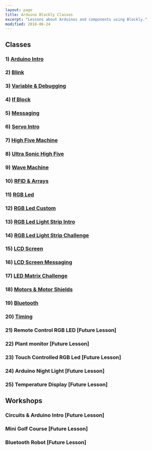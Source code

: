 ```yaml
---
layout: page
title: Arduino Blockly Classes
excerpt: "Lessons about Arduinos and components using Blockly."
modified: 2018-06-24
---
```


##  Classes

### 1) [Arduino Intro](/arduino-blockly/arduino-intro)

### 2) [Blink](/arduino-blockly/blink)

### 3) [Variable & Debugging](/arduino-blockly/variables-debug)

### 4) [If Block](/arduino-blockly/if-blocks)

### 5) [Messaging](/arduino-blockly/messaging)

### 6) [Servo Intro](/arduino-blockly/servos-intro)

### 7) [High Five Machine](/arduino-blockly/highfive)

### 8) [Ultra Sonic High Five](/arduino-blockly/ultra-sonic-sensor)

### 9) [Wave Machine](/arduino-blockly/wave)

### 10) [RFID & Arrays](/arduino-blockly/rfid-arrays)

### 11) [RGB Led](/arduino-blockly/rgb-led)

### 12) [RGB Led Custom](/arduino-blockly/rgb-led-control)

### 13) [RGB Led Light Strip Intro](/arduino-blockly/rgb-led-strip)

### 14) [RGB Led Light Strip Challenge](/arduino-blockly/rgb-light-strip-snake) 

### 15) [LCD Screen](/arduino-blockly/lcd-screen-with-loops) 

### 16) [LCD Screen Messaging](/arduino-blockly/lcd-serial-monitor)

### 17) [LED Matrix Challenge](/arduino-blockly/led-matrix) 

### 18) [Motors & Motor Shields](/arduino-blockly/motor-sheilds)

### 19) [Bluetooth](/arduino-blockly/bluetooth)

### 20) [Timing](/arduino-blockly/timing)

### 21) Remote Control RGB LED [Future Lesson]

### 22) Plant monitor [Future Lesson]

### 23) Touch Controlled RGB Led [Future Lesson]

### 24) Arduino Night Light [Future Lesson]

### 25) Temperature Display [Future Lesson]

## Workshops

### Circuits & Arduino Intro [Future Lesson]

### Mini Golf Course [Future Lesson]

### Bluetooth Robot [Future Lesson]




